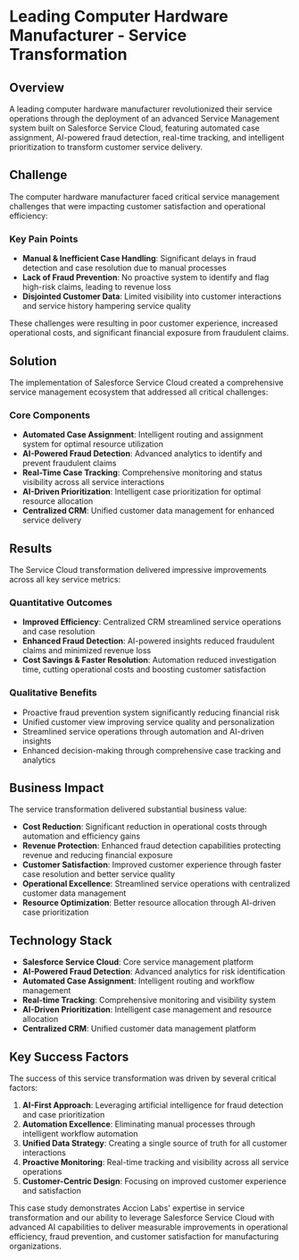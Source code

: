 # Leading Computer Hardware Manufacturer - Service Transformation

## Overview

A leading computer hardware manufacturer revolutionized their service operations through the deployment of an advanced Service Management system built on Salesforce Service Cloud, featuring automated case assignment, AI-powered fraud detection, real-time tracking, and intelligent prioritization to transform customer service delivery.

## Challenge

The computer hardware manufacturer faced critical service management challenges that were impacting customer satisfaction and operational efficiency:

### Key Pain Points
- **Manual & Inefficient Case Handling**: Significant delays in fraud detection and case resolution due to manual processes
- **Lack of Fraud Prevention**: No proactive system to identify and flag high-risk claims, leading to revenue loss
- **Disjointed Customer Data**: Limited visibility into customer interactions and service history hampering service quality

These challenges were resulting in poor customer experience, increased operational costs, and significant financial exposure from fraudulent claims.

## Solution

The implementation of Salesforce Service Cloud created a comprehensive service management ecosystem that addressed all critical challenges:

### Core Components
- **Automated Case Assignment**: Intelligent routing and assignment system for optimal resource utilization
- **AI-Powered Fraud Detection**: Advanced analytics to identify and prevent fraudulent claims
- **Real-Time Case Tracking**: Comprehensive monitoring and status visibility across all service interactions
- **AI-Driven Prioritization**: Intelligent case prioritization for optimal resource allocation
- **Centralized CRM**: Unified customer data management for enhanced service delivery

## Results

The Service Cloud transformation delivered impressive improvements across all key service metrics:

### Quantitative Outcomes
- **Improved Efficiency**: Centralized CRM streamlined service operations and case resolution
- **Enhanced Fraud Detection**: AI-powered insights reduced fraudulent claims and minimized revenue loss
- **Cost Savings & Faster Resolution**: Automation reduced investigation time, cutting operational costs and boosting customer satisfaction

### Qualitative Benefits
- Proactive fraud prevention system significantly reducing financial risk
- Unified customer view improving service quality and personalization
- Streamlined service operations through automation and AI-driven insights
- Enhanced decision-making through comprehensive case tracking and analytics

## Business Impact

The service transformation delivered substantial business value:

- **Cost Reduction**: Significant reduction in operational costs through automation and efficiency gains
- **Revenue Protection**: Enhanced fraud detection capabilities protecting revenue and reducing financial exposure
- **Customer Satisfaction**: Improved customer experience through faster case resolution and better service quality
- **Operational Excellence**: Streamlined service operations with centralized customer data management
- **Resource Optimization**: Better resource allocation through AI-driven case prioritization

## Technology Stack

- **Salesforce Service Cloud**: Core service management platform
- **AI-Powered Fraud Detection**: Advanced analytics for risk identification
- **Automated Case Assignment**: Intelligent routing and workflow management
- **Real-time Tracking**: Comprehensive monitoring and visibility system
- **AI-Driven Prioritization**: Intelligent case management and resource allocation
- **Centralized CRM**: Unified customer data management platform

## Key Success Factors

The success of this service transformation was driven by several critical factors:

1. **AI-First Approach**: Leveraging artificial intelligence for fraud detection and case prioritization
2. **Automation Excellence**: Eliminating manual processes through intelligent workflow automation
3. **Unified Data Strategy**: Creating a single source of truth for all customer interactions
4. **Proactive Monitoring**: Real-time tracking and visibility across all service operations
5. **Customer-Centric Design**: Focusing on improved customer experience and satisfaction

This case study demonstrates Accion Labs' expertise in service transformation and our ability to leverage Salesforce Service Cloud with advanced AI capabilities to deliver measurable improvements in operational efficiency, fraud prevention, and customer satisfaction for manufacturing organizations.